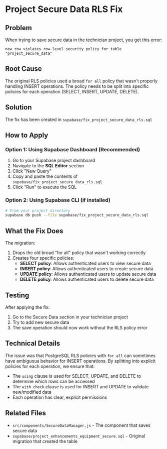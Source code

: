 # Project Secure Data RLS Fix

## Problem
When trying to save secure data in the technician project, you get this error:
```
new row violates row-level security policy for table "project_secure_data"
```

## Root Cause
The original RLS policies used a broad `for all` policy that wasn't properly handling INSERT operations. The policy needs to be split into specific policies for each operation (SELECT, INSERT, UPDATE, DELETE).

## Solution
The fix has been created in `supabase/fix_project_secure_data_rls.sql`

## How to Apply

### Option 1: Using Supabase Dashboard (Recommended)
1. Go to your Supabase project dashboard
2. Navigate to the **SQL Editor** section
3. Click "New Query"
4. Copy and paste the contents of `supabase/fix_project_secure_data_rls.sql`
5. Click "Run" to execute the SQL

### Option 2: Using Supabase CLI (if installed)
```bash
# From your project directory
supabase db push --file supabase/fix_project_secure_data_rls.sql
```

## What the Fix Does
The migration:
1. Drops the old broad "for all" policy that wasn't working correctly
2. Creates four specific policies:
   - **SELECT policy**: Allows authenticated users to view secure data
   - **INSERT policy**: Allows authenticated users to create secure data
   - **UPDATE policy**: Allows authenticated users to update secure data  
   - **DELETE policy**: Allows authenticated users to delete secure data

## Testing
After applying the fix:
1. Go to the Secure Data section in your technician project
2. Try to add new secure data
3. The save operation should now work without the RLS policy error

## Technical Details
The issue was that PostgreSQL RLS policies with `for all` can sometimes have ambiguous behavior for INSERT operations. By splitting into explicit policies for each operation, we ensure that:
- The `using` clause is used for SELECT, UPDATE, and DELETE to determine which rows can be accessed
- The `with check` clause is used for INSERT and UPDATE to validate new/modified data
- Each operation has clear, explicit permissions

## Related Files
- `src/components/SecureDataManager.js` - The component that saves secure data
- `supabase/project_enhancements_equipment_secure.sql` - Original migration that created the table
